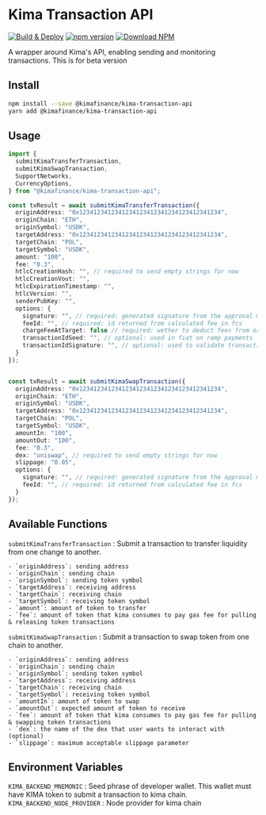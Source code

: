 # Kima Transaction API

[![Build & Deploy](https://github.com/kima-finance/kima-transaction-api/actions/workflows/dev_auto_publish_npm.yml/badge.svg)](https://github.com/kima-finance/kima-transaction-api/actions/workflows/dev_auto_publish_npm.yml)
[![npm version](https://img.shields.io/npm/v/%40kimafinance/kima-transaction-api)](https://www.npmjs.com/package/@kimafinance/kima-transaction-api/)
[![Download NPM](https://img.shields.io/npm/dm/%40kimafinance/kima-transaction-api.svg?style=flat)](https://www.npmjs.com/package/@kimafinance/kima-transaction-api/)

A wrapper around Kima's API, enabling sending and monitoring transactions. This is for beta version

## Install

```bash
npm install --save @kimafinance/kima-transaction-api
yarn add @kimafinance/kima-transaction-api
```

## Usage

```ts
import {
  submitKimaTransferTransaction,
  submitKimaSwapTransaction,
  SupportNetworks,
  CurrencyOptions,
} from "@kimafinance/kima-transaction-api";

const txResult = await submitKimaTransferTransaction({
  originAddress: "0x1234123412341234123412341234123412341234",
  originChain: "ETH",
  originSymbol: "USDK",
  targetAddress: "0x1234123412341234123412341234123412341234",
  targetChain: "POL",
  targetSymbol: "USDK",
  amount: "100",
  fee: "0.3",
  htlcCreationHash: "", // required to send empty strings for now
  htlcCreationVout: "",
  htlcExpirationTimestamp: "",
  htlcVersion: "",
  senderPubKey: "",
  options: {
    signature: "", // required: generated signature from the approval message
    feeId: "", // required: id returned from calculated fee in fcs
    chargeFeeAtTarget: false // required: wether to deduct fees from origin or target
    transactionIdSeed: "", // optional: used in fiat on ramp payments
    transactionIdSignature: "", // optional: used to validate transaction idempotency
  }
});


const txResult = await submitKimaSwapTransaction({
  originAddress: "0x1234123412341234123412341234123412341234",
  originChain: "ETH",
  originSymbol: "USDK",
  targetAddress: "0x1234123412341234123412341234123412341234",
  targetChain: "POL",
  targetSymbol: "USDK",
  amountIn: "100",
  amountOut: "100",
  fee: "0.3",
  dex: "uniswap", // required to send empty strings for now
  slippage: "0.05",
  options: {
    signature: "", // required: generated signature from the approval message
    feeId: "", // required: id returned from calculated fee in fcs
  }
});
```

## Available Functions

`submitKimaTransferTransaction` : Submit a transaction to transfer liquidity from one change to another.

    - `originAddress`: sending address
    - `originChain`: sending chain
    - `originSymbol`: sending token symbol
    - `targetAddress`: receiving address
    - `targetChain`: receiving chain
    - `targetSymbol`: receiving token symbol
    - `amount`: amount of token to transfer
    - `fee`: amount of token that kima consumes to pay gas fee for pulling & releasing token transactions

`submitKimaSwapTransaction` : Submit a transaction to swap token from one chain to another.

    - `originAddress`: sending address
    - `originChain`: sending chain
    - `originSymbol`: sending token symbol
    - `targetAddress`: receiving address
    - `targetChain`: receiving chain
    - `targetSymbol`: receiving token symbol
    - `amountIn`: amount of token to swap
    - `amountOut`: expected amount of token to receive
    - `fee`: amount of token that kima consumes to pay gas fee for pulling & swapping token transactions
    - `dex`: the name of the dex that user wants to interact with (optional)
    - `slippage`: maximum acceptable slippage parameter

## Environment Variables

`KIMA_BACKEND_MNEMONIC` : Seed phrase of developer wallet. This wallet must have KIMA token to submit a transaction to kima chain.
`KIMA_BACKEND_NODE_PROVIDER` : Node provider for kima chain
